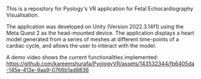 This is a repository for Pyology's VR application for Fetal Echocardiography Visualisation.

The application was developed on Unity (Version 2022.3.14f1) using the Meta Quest 2 as the head-mounted device. The application displays a heart model generated from a series of meshes at different time-points of a cardiac cycle, and allows the user to interact with the model.

A demo video shows the current functionalities implemented:
https://github.com/kareemshurafa/PyologyVR/assets/143532344/fb6405da-145e-413e-9aa9-0766b1ad8836

